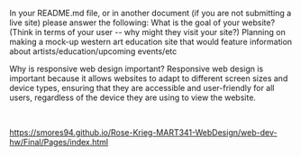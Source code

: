 In your README.md file, or in another document (if you are not submitting a live site) please answer the following:
What is the goal of your website? (Think in terms of your user -- why might they visit your site?)
Planning on making a mock-up western art education site that would feature information about artists/education/upcoming events/etc


Why is responsive web design important?
Responsive web design is important because it allows websites to adapt to different screen sizes and device types, ensuring that they are accessible and user-friendly for all users, regardless of the device they are using to view the website.

<br>

https://smores94.github.io/Rose-Krieg-MART341-WebDesign/web-dev-hw/Final/Pages/index.html

